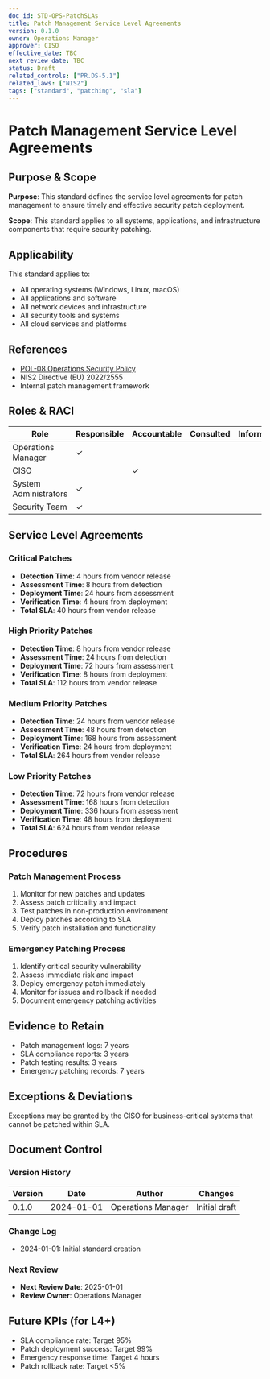 ```yaml
---
doc_id: STD-OPS-PatchSLAs
title: Patch Management Service Level Agreements
version: 0.1.0
owner: Operations Manager
approver: CISO
effective_date: TBC
next_review_date: TBC
status: Draft
related_controls: ["PR.DS-5.1"]
related_laws: ["NIS2"]
tags: ["standard", "patching", "sla"]
---
```


# Patch Management Service Level Agreements

## Purpose & Scope

**Purpose**: This standard defines the service level agreements for patch management to ensure timely and effective security patch deployment.

**Scope**: This standard applies to all systems, applications, and infrastructure components that require security patching.

## Applicability

This standard applies to:
- All operating systems (Windows, Linux, macOS)
- All applications and software
- All network devices and infrastructure
- All security tools and systems
- All cloud services and platforms

## References

- [POL-08 Operations Security Policy](../../policies/POL-08_OperationsSecurityPolicy.md)
- NIS2 Directive (EU) 2022/2555
- Internal patch management framework

## Roles & RACI

| Role | Responsible | Accountable | Consulted | Informed |
|------|-------------|-------------|-----------|----------|
| Operations Manager | ✓ | | | |
| CISO | | ✓ | | |
| System Administrators | ✓ | | | |
| Security Team | ✓ | | | |

## Service Level Agreements

### Critical Patches
- **Detection Time**: 4 hours from vendor release
- **Assessment Time**: 8 hours from detection
- **Deployment Time**: 24 hours from assessment
- **Verification Time**: 4 hours from deployment
- **Total SLA**: 40 hours from vendor release

### High Priority Patches
- **Detection Time**: 8 hours from vendor release
- **Assessment Time**: 24 hours from detection
- **Deployment Time**: 72 hours from assessment
- **Verification Time**: 8 hours from deployment
- **Total SLA**: 112 hours from vendor release

### Medium Priority Patches
- **Detection Time**: 24 hours from vendor release
- **Assessment Time**: 48 hours from detection
- **Deployment Time**: 168 hours from assessment
- **Verification Time**: 24 hours from deployment
- **Total SLA**: 264 hours from vendor release

### Low Priority Patches
- **Detection Time**: 72 hours from vendor release
- **Assessment Time**: 168 hours from detection
- **Deployment Time**: 336 hours from assessment
- **Verification Time**: 48 hours from deployment
- **Total SLA**: 624 hours from vendor release

## Procedures

### Patch Management Process
1. Monitor for new patches and updates
2. Assess patch criticality and impact
3. Test patches in non-production environment
4. Deploy patches according to SLA
5. Verify patch installation and functionality

### Emergency Patching Process
1. Identify critical security vulnerability
2. Assess immediate risk and impact
3. Deploy emergency patch immediately
4. Monitor for issues and rollback if needed
5. Document emergency patching activities

## Evidence to Retain

- Patch management logs: 7 years
- SLA compliance reports: 3 years
- Patch testing results: 3 years
- Emergency patching records: 7 years

## Exceptions & Deviations

Exceptions may be granted by the CISO for business-critical systems that cannot be patched within SLA.

## Document Control

### Version History
| Version | Date | Author | Changes |
|---------|------|--------|---------|
| 0.1.0 | 2024-01-01 | Operations Manager | Initial draft |

### Change Log
- 2024-01-01: Initial standard creation

### Next Review
- **Next Review Date**: 2025-01-01
- **Review Owner**: Operations Manager

## Future KPIs (for L4+)
- SLA compliance rate: Target 95%
- Patch deployment success: Target 99%
- Emergency response time: Target 4 hours
- Patch rollback rate: Target <5%
